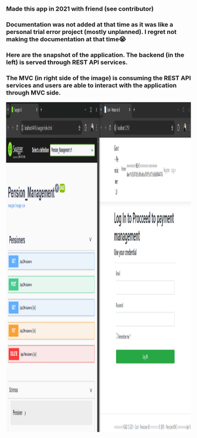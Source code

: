### Made this app in 2021 with friend (see contributor)
### Documentation was not added at that time as it was like a personal trial error project (mostly unplanned). I regret not making the documentation at that time😭

### Here are the snapshot of the application. The backend (in the left) is served through REST API services.
### The MVC (in right side of the image) is consuming the REST API services and users are able to interact with the application through MVC side.

  <a href="https://github.com/sayanpr8175/WPF-Weather-Forex-REST">
    <img src="./ApplicationSnapShot/RESTAPI_ENDPoints and MVC.PNG" alt="App Preview" width="1800" height="900">
  </a>
